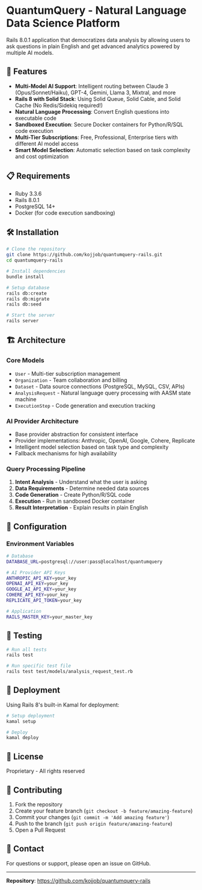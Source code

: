 # QuantumQuery - Natural Language Data Science Platform

Rails 8.0.1 application that democratizes data analysis by allowing users to ask questions in plain English and get advanced analytics powered by multiple AI models.

## 🚀 Features

- **Multi-Model AI Support**: Intelligent routing between Claude 3 (Opus/Sonnet/Haiku), GPT-4, Gemini, Llama 3, Mixtral, and more
- **Rails 8 with Solid Stack**: Using Solid Queue, Solid Cable, and Solid Cache (No Redis/Sidekiq required!)
- **Natural Language Processing**: Convert English questions into executable code
- **Sandboxed Execution**: Secure Docker containers for Python/R/SQL code execution
- **Multi-Tier Subscriptions**: Free, Professional, Enterprise tiers with different AI model access
- **Smart Model Selection**: Automatic selection based on task complexity and cost optimization

## 📋 Requirements

* Ruby 3.3.6
* Rails 8.0.1
* PostgreSQL 14+
* Docker (for code execution sandboxing)

## 🛠️ Installation

```bash
# Clone the repository
git clone https://github.com/kojjob/quantumquery-rails.git
cd quantumquery-rails

# Install dependencies
bundle install

# Setup database
rails db:create
rails db:migrate
rails db:seed

# Start the server
rails server
```

## 🏗️ Architecture

### Core Models
- `User` - Multi-tier subscription management
- `Organization` - Team collaboration and billing
- `Dataset` - Data source connections (PostgreSQL, MySQL, CSV, APIs)
- `AnalysisRequest` - Natural language query processing with AASM state machine
- `ExecutionStep` - Code generation and execution tracking

### AI Provider Architecture
- Base provider abstraction for consistent interface
- Provider implementations: Anthropic, OpenAI, Google, Cohere, Replicate
- Intelligent model selection based on task type and complexity
- Fallback mechanisms for high availability

### Query Processing Pipeline
1. **Intent Analysis** - Understand what the user is asking
2. **Data Requirements** - Determine needed data sources
3. **Code Generation** - Create Python/R/SQL code
4. **Execution** - Run in sandboxed Docker container
5. **Result Interpretation** - Explain results in plain English

## 🔧 Configuration

### Environment Variables
```bash
# Database
DATABASE_URL=postgresql://user:pass@localhost/quantumquery

# AI Provider API Keys
ANTHROPIC_API_KEY=your_key
OPENAI_API_KEY=your_key
GOOGLE_AI_API_KEY=your_key
COHERE_API_KEY=your_key
REPLICATE_API_TOKEN=your_key

# Application
RAILS_MASTER_KEY=your_master_key
```

## 🧪 Testing

```bash
# Run all tests
rails test

# Run specific test file
rails test test/models/analysis_request_test.rb
```

## 🚢 Deployment

Using Rails 8's built-in Kamal for deployment:

```bash
# Setup deployment
kamal setup

# Deploy
kamal deploy
```

## 📝 License

Proprietary - All rights reserved

## 🤝 Contributing

1. Fork the repository
2. Create your feature branch (`git checkout -b feature/amazing-feature`)
3. Commit your changes (`git commit -m 'Add amazing feature'`)
4. Push to the branch (`git push origin feature/amazing-feature`)
5. Open a Pull Request

## 📧 Contact

For questions or support, please open an issue on GitHub.

---

**Repository**: https://github.com/kojjob/quantumquery-rails